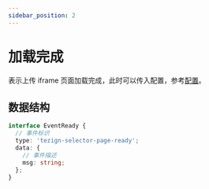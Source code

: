 ```yaml
---
sidebar_position: 2
---
```


# 加载完成

表示上传 iframe 页面加载完成，此时可以传入配置，参考[配置](../config)。

## 数据结构

```typescript
interface EventReady {
  // 事件标识
  type: 'tezign-selector-page-ready';
  data: {
    // 事件描述
    msg: string;
  };
}
```

